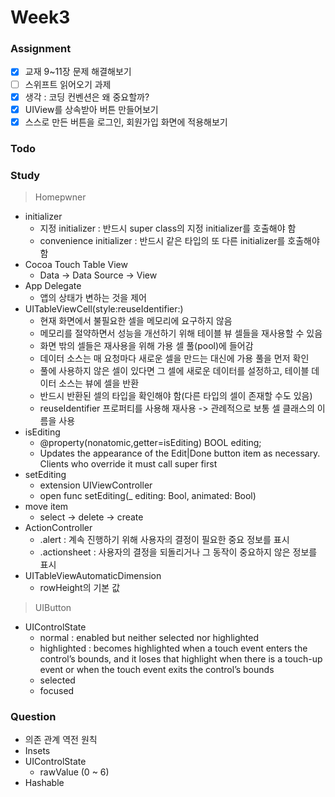 # Week3

### Assignment
- [x] 교재 9~11장 문제 해결해보기
- [ ] 스위프트 읽어오기 과제
- [x] 생각 : 코딩 컨벤션은 왜 중요할까?
- [x] UIView를 상속받아 버튼 만들어보기
- [x] 스스로 만든 버튼을 로그인, 회원가입 화면에 적용해보기

### Todo

### Study
> Homepwner
- initializer
  - 지정 initializer : 반드시 super class의 지정 initializer를 호출해야 함
  - convenience initializer : 반드시 같은 타입의 또 다른 initializer를 호출해야 함
- Cocoa Touch Table View
  - Data -> Data Source -> View
- App Delegate
  - 앱의 상태가 변하는 것을 제어
- UITableViewCell(style:reuseIdentifier:)
  - 현재 화면에서 불필요한 셀을 메모리에 요구하지 않음
  - 메모리를 절약하면서 성능을 개선하기 위해 테이블 뷰 셀들을 재사용할 수 있음
  - 화면 밖의 셀들은 재사용을 위해 가용 셀 풀(pool)에 들어감
  - 데이터 소스는 매 요청마다 새로운 셀을 만드는 대신에 가용 풀을 먼저 확인
  - 풀에 사용하지 않은 셀이 있다면 그 셀에 새로운 데이터를 설정하고, 테이블 데이터 소스는 뷰에 셀을 반환
  - 반드시 반환된 셀의 타입을 확인해야 함(다른 타입의 셀이 존재할 수도 있음)
  - reuseIdentifier 프로퍼티를 사용해 재사용 -> 관례적으로 보통 셀 클래스의 이름을 사용
- isEditing
  - @property(nonatomic,getter=isEditing) BOOL editing;
  - Updates the appearance of the Edit|Done button item as necessary. Clients who override it must call super first
- setEditing
  - extension UIViewController
  - open func setEditing(_ editing: Bool, animated: Bool)
- move item
  - select -> delete -> create
- ActionController
  - .alert : 계속 진행하기 위해 사용자의 결정이 필요한 중요 정보를 표시
  - .actionsheet : 사용자의 결정을 되돌리거나 그 동작이 중요하지 않은 정보를 표시
- UITableViewAutomaticDimension
  - rowHeight의 기본 값

> UIButton
- UIControlState
  - normal : enabled but neither selected nor highlighted
  - highlighted : becomes highlighted when a touch event enters the control’s bounds, and it loses that highlight when there is a touch-up event or when the touch event exits the control’s bounds
  - selected
  - focused

### Question
- 의존 관계 역전 원칙
- Insets
- UIControlState
  - rawValue (0 ~ 6)
- Hashable
